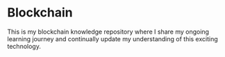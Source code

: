# Blockchain
This is my blockchain knowledge repository where I share my ongoing learning journey and continually update my understanding of this exciting technology.
